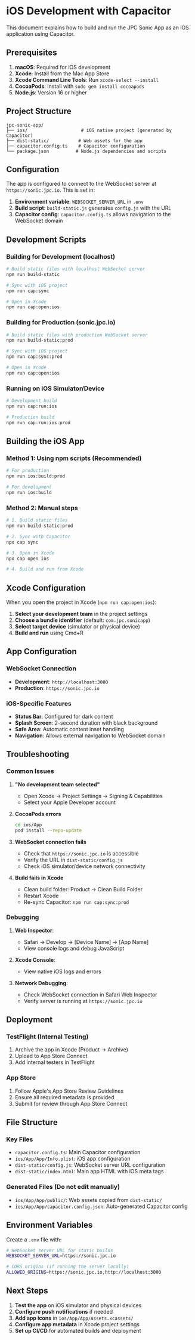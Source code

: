 # iOS Development with Capacitor

This document explains how to build and run the JPC Sonic App as an iOS application using Capacitor.

## Prerequisites

1. **macOS**: Required for iOS development
2. **Xcode**: Install from the Mac App Store
3. **Xcode Command Line Tools**: Run `xcode-select --install`
4. **CocoaPods**: Install with `sudo gem install cocoapods`
5. **Node.js**: Version 16 or higher

## Project Structure

```
jpc-sonic-app/
├── ios/                    # iOS native project (generated by Capacitor)
├── dist-static/           # Web assets for the app
├── capacitor.config.ts    # Capacitor configuration
└── package.json          # Node.js dependencies and scripts
```

## Configuration

The app is configured to connect to the WebSocket server at `https://sonic.jpc.io`. This is set in:

1. **Environment variable**: `WEBSOCKET_SERVER_URL` in `.env`
2. **Build script**: `build-static.js` generates `config.js` with the URL
3. **Capacitor config**: `capacitor.config.ts` allows navigation to the WebSocket domain

## Development Scripts

### Building for Development (localhost)
```bash
# Build static files with localhost WebSocket server
npm run build-static

# Sync with iOS project
npm run cap:sync

# Open in Xcode
npm run cap:open:ios
```

### Building for Production (sonic.jpc.io)
```bash
# Build static files with production WebSocket server
npm run build-static:prod

# Sync with iOS project
npm run cap:sync:prod

# Open in Xcode
npm run cap:open:ios
```

### Running on iOS Simulator/Device
```bash
# Development build
npm run cap:run:ios

# Production build
npm run cap:run:ios:prod
```

## Building the iOS App

### Method 1: Using npm scripts (Recommended)
```bash
# For production
npm run ios:build:prod

# For development
npm run ios:build
```

### Method 2: Manual steps
```bash
# 1. Build static files
npm run build-static:prod

# 2. Sync with Capacitor
npx cap sync

# 3. Open in Xcode
npx cap open ios

# 4. Build and run from Xcode
```

## Xcode Configuration

When you open the project in Xcode (`npm run cap:open:ios`):

1. **Select your development team** in the project settings
2. **Choose a bundle identifier** (default: `com.jpc.sonicapp`)
3. **Select target device** (simulator or physical device)
4. **Build and run** using Cmd+R

## App Configuration

### WebSocket Connection
- **Development**: `http://localhost:3000`
- **Production**: `https://sonic.jpc.io`

### iOS-Specific Features
- **Status Bar**: Configured for dark content
- **Splash Screen**: 2-second duration with black background
- **Safe Area**: Automatic content inset handling
- **Navigation**: Allows external navigation to WebSocket domain

## Troubleshooting

### Common Issues

1. **"No development team selected"**
   - Open Xcode → Project Settings → Signing & Capabilities
   - Select your Apple Developer account

2. **CocoaPods errors**
   ```bash
   cd ios/App
   pod install --repo-update
   ```

3. **WebSocket connection fails**
   - Check that `https://sonic.jpc.io` is accessible
   - Verify the URL in `dist-static/config.js`
   - Check iOS simulator/device network connectivity

4. **Build fails in Xcode**
   - Clean build folder: Product → Clean Build Folder
   - Restart Xcode
   - Re-sync Capacitor: `npm run cap:sync:prod`

### Debugging

1. **Web Inspector**: 
   - Safari → Develop → [Device Name] → [App Name]
   - View console logs and debug JavaScript

2. **Xcode Console**:
   - View native iOS logs and errors

3. **Network Debugging**:
   - Check WebSocket connection in Safari Web Inspector
   - Verify server is running at `https://sonic.jpc.io`

## Deployment

### TestFlight (Internal Testing)
1. Archive the app in Xcode (Product → Archive)
2. Upload to App Store Connect
3. Add internal testers in TestFlight

### App Store
1. Follow Apple's App Store Review Guidelines
2. Ensure all required metadata is provided
3. Submit for review through App Store Connect

## File Structure

### Key Files
- `capacitor.config.ts`: Main Capacitor configuration
- `ios/App/App/Info.plist`: iOS app configuration
- `dist-static/config.js`: WebSocket server URL configuration
- `dist-static/index.html`: Main app HTML with iOS meta tags

### Generated Files (Do not edit manually)
- `ios/App/App/public/`: Web assets copied from `dist-static/`
- `ios/App/App/capacitor.config.json`: Auto-generated Capacitor config

## Environment Variables

Create a `.env` file with:
```bash
# WebSocket server URL for static builds
WEBSOCKET_SERVER_URL=https://sonic.jpc.io

# CORS origins (if running the server locally)
ALLOWED_ORIGINS=https://sonic.jpc.io,http://localhost:3000
```

## Next Steps

1. **Test the app** on iOS simulator and physical devices
2. **Configure push notifications** if needed
3. **Add app icons** in `ios/App/App/Assets.xcassets/`
4. **Configure app metadata** in Xcode project settings
5. **Set up CI/CD** for automated builds and deployment
